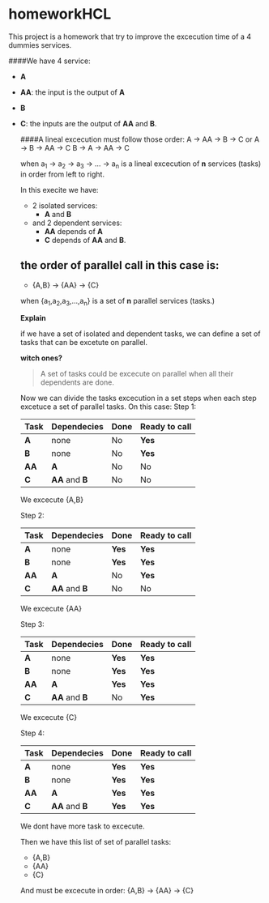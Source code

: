 # homeworkHCL
This project is a homework that try to improve the excecution time of a 4 dummies services. 

####We have 4 service:
* **A**
* **AA**: the input is the output of **A**
* **B**
* **C**: the inputs are the output of **AA** and **B**.


  ####A lineal excecution must follow those order:
  A -> AA -> B -> C
  or
  A -> B -> AA -> C
  B -> A -> AA -> C
  
  when a<sub>1</sub> -> a<sub>2</sub> -> a<sub>3</sub> -> ... -> a<sub>n</sub> is a lineal excecution of **n** services (tasks) in order from left to right.
  
  In this execite we have:
  - 2 isolated services: 
    + **A** and **B**
  - and 2 dependent services: 
    + **AA** depends of **A** 
    + **C** depends of **AA** and **B**.
    
  the order of parallel call in this case is:
  ----
  
  + {A,B} -> {AA} -> {C}
  
  when {a<sub>1</sub>,a<sub>2</sub>,a<sub>3</sub>,...,a<sub>n</sub>} is a set  of **n** parallel services (tasks.)
  
  **Explain**
   
   if we have a set of isolated and dependent tasks, we can define a set of tasks that can be excetute on parallel.
  
  **witch ones?**
  
  > A set of tasks could be excecute on parallel when all their dependents are done. 
   
   Now we can divide the tasks excecution in a set steps when each step excetuce a set of parallel tasks.
   On this case:
   Step 1:
   
   Task|Dependecies| Done | Ready to call
   ---|---|---|---
    **A**|none | No | **Yes**
    **B**| none| No | **Yes**
    **AA**| **A**| No | No
    **C**| **AA** and **B**| No | No
    
    We excecute {A,B}
    
    Step 2:
    
    Task|Dependecies| Done | Ready to call
   ---|---|---|---
    **A**|none | **Yes** | **Yes**
    **B**| none| **Yes** | **Yes**
    **AA**| **A**| No | **Yes**
    **C**| **AA** and **B**| No | No
    
    We excecute {AA}
    
    Step 3:
    
    Task|Dependecies| Done | Ready to call
   ---|---|---|---
    **A**|none | **Yes** | **Yes**
    **B**| none| **Yes** | **Yes**
    **AA**| **A**| **Yes** | **Yes**
    **C**| **AA** and **B**| No | **Yes**
    
    We excecute {C}
    
    Step 4:
    
    Task|Dependecies| Done | Ready to call
   ---|---|---|---
    **A**|none | **Yes** | **Yes**
    **B**| none| **Yes** | **Yes**
    **AA**| **A**| **Yes** | **Yes**
    **C**| **AA** and **B**| **Yes** | **Yes**
    
    We dont have more task to excecute.
    
    
    Then we have this list of set of parallel tasks:
    
    + {A,B}
    + {AA}
    + {C}
    
    And must be excecute in order:
    {A,B} -> {AA} -> {C}
    
  
  
  
